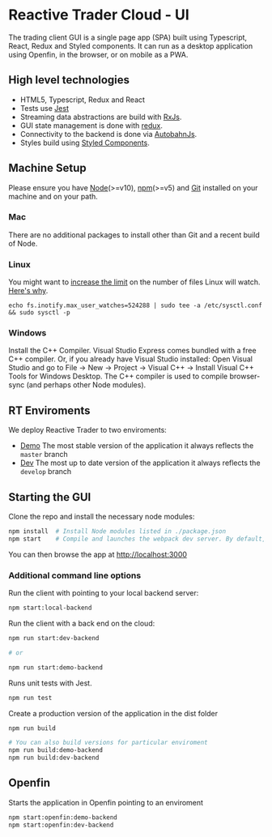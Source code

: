 # Reactive Trader Cloud - UI

The trading client GUI is a single page app (SPA) built using Typescript, React, Redux and Styled components. It can run as a desktop application using Openfin, in the browser, or on mobile as a PWA.

## High level technologies

* HTML5, Typescript, Redux and React
* Tests use [Jest](https://jestjs.io/)
* Streaming data abstractions are build with [RxJs](https://github.com/Reactive-Extensions/RxJS).
* GUI state management is done with [redux](https://redux.js.org/).
* Connectivity to the backend is done via [AutobahnJs](http://autobahn.ws/js/).
* Styles build using [Styled Components](https://www.styled-components.com/).

## Machine Setup
Please ensure you have [Node](https://nodejs.org)(>=v10), [npm](https://github.com/npm/npm)(>=v5) and [Git](https://git-scm.com/downloads) installed on your machine and on your path.

### Mac
There are no additional packages to install other than Git and a recent build of Node.

### Linux
You might want to [increase the limit](http://stackoverflow.com/questions/16748737/grunt-watch-error-waiting-fatal-error-watch-enospc) on the number of files Linux will watch. [Here's why](https://github.com/coryhouse/react-slingshot/issues/6).
```
echo fs.inotify.max_user_watches=524288 | sudo tee -a /etc/sysctl.conf && sudo sysctl -p
```

### Windows
Install the C++ Compiler. Visual Studio Express comes bundled with a free C++ compiler. Or, if you already have Visual Studio installed: Open Visual Studio and go to File -> New -> Project -> Visual C++ -> Install Visual C++ Tools for Windows Desktop. The C++ compiler is used to compile browser-sync (and perhaps other Node modules).


## RT Enviroments

We deploy Reactive Trader to two enviroments:

* [Demo](https://web-demo.adaptivecluster.com/) 
The most stable version of the application it always reflects the `master` branch
* [Dev](https://web-dev.adaptivecluster.com/) The most up to date version of the application it always reflects the `develop` branch


## Starting the GUI

Clone the repo and install the necessary node modules:

```sh
npm install  # Install Node modules listed in ./package.json
npm start    # Compile and launches the webpack dev server. By default, the client connects to a demo environment.
```
You can then browse the app at [http://localhost:3000](http://localhost:3000)


### Additional command line options

Run the client with pointing to your local backend server:

```sh
npm start:local-backend
```

Run the client with a back end on the cloud:

```sh
npm run start:dev-backend 

# or

npm run start:demo-backend
```

Runs unit tests with Jest.

```sh
npm run test
```

Create a production version of the application in the dist folder

```sh
npm run build

# You can also build versions for particular enviroment
npm run build:demo-backend
npm run build:dev-backend

```

## Openfin

Starts the application in Openfin pointing to an enviroment

```sh
npm start:openfin:demo-backend
npm start:openfin:dev-backend
```
